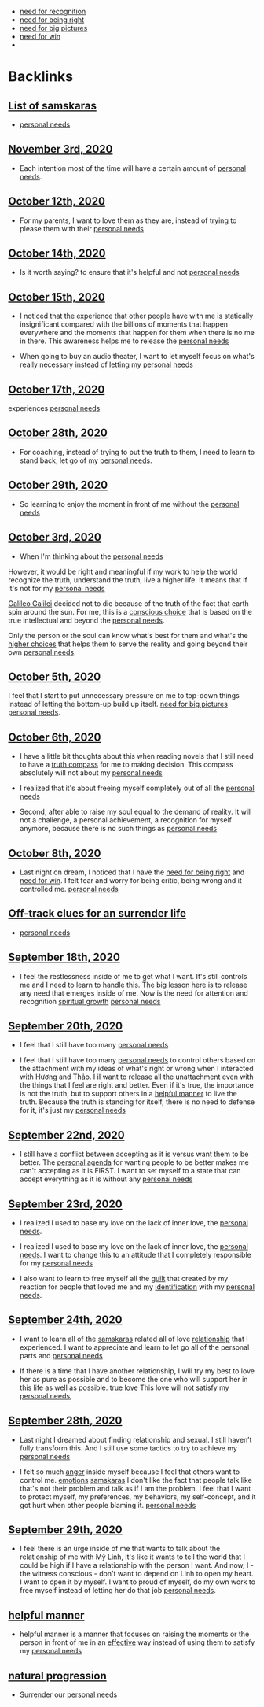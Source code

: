 - [need for recognition](<need for recognition.md>)
- [need for being right](<need for being right.md>)
- [need for big pictures](<need for big pictures.md>)
- [need for win](<need for win.md>)
- 

# Backlinks
## [List of samskaras](<List of samskaras.md>)
- [personal needs](<personal needs.md>)

## [November 3rd, 2020](<November 3rd, 2020.md>)
- Each intention most of the time will have a certain amount of [personal needs](<personal needs.md>).

## [October 12th, 2020](<October 12th, 2020.md>)
- For my parents, I want to love them as they are, instead of trying to please them with their [personal needs](<personal needs.md>)

## [October 14th, 2020](<October 14th, 2020.md>)
- Is it worth saying? to ensure that it's helpful and not [personal needs](<personal needs.md>)

## [October 15th, 2020](<October 15th, 2020.md>)
- I noticed that the experience that other people have with me is statically insignificant compared with the billions of moments that happen everywhere and the moments that happen for them when there is no me in there. This awareness helps me to release the [personal needs](<personal needs.md>)

- When going to buy an audio theater, I want to let myself focus on what's really necessary instead of letting my [personal needs](<personal needs.md>)

## [October 17th, 2020](<October 17th, 2020.md>)
experiences [personal needs](<personal needs.md>)

## [October 28th, 2020](<October 28th, 2020.md>)
- For coaching, instead of trying to put the truth to them, I need to learn to stand back, let go of my [personal needs](<personal needs.md>).

## [October 29th, 2020](<October 29th, 2020.md>)
- So learning to enjoy the moment in front of me without the [personal needs](<personal needs.md>)

## [October 3rd, 2020](<October 3rd, 2020.md>)
- When I'm thinking about the [personal needs](<personal needs.md>)

However, it would be right and meaningful if my work to help the world recognize the truth, understand the truth, live a higher life. It means that if it's not for my [personal needs](<personal needs.md>)

[Galileo Galilei](<Galileo Galilei.md>) decided not to die because of the truth of the fact that earth spin around the sun. For me, this is a [conscious choice](<conscious choice.md>) that is based on the true intellectual and beyond the [personal needs](<personal needs.md>).

Only the person or the soul can know what's best for them and what's the [higher choices](<higher choices.md>) that helps them to serve the reality and going beyond their own [personal needs](<personal needs.md>).

## [October 5th, 2020](<October 5th, 2020.md>)
I feel that I start to put unnecessary pressure on me to top-down things instead of letting the bottom-up build up itself. [need for big pictures](<need for big pictures.md>) [personal needs](<personal needs.md>).

## [October 6th, 2020](<October 6th, 2020.md>)
- I have a little bit thoughts about this when reading novels that I still need to have a [truth compass](<truth compass.md>) for me to making decision. This compass absolutely will not about my [personal needs](<personal needs.md>)

- I realized that it's about freeing myself completely out of all the [personal needs](<personal needs.md>)

- Second, after able to raise my soul equal to the demand of reality. It will not a challenge, a personal achievement, a recognition for myself anymore, because there is no such things as [personal needs](<personal needs.md>)

## [October 8th, 2020](<October 8th, 2020.md>)
- Last night on dream, I noticed that I have the [need for being right](<need for being right.md>) and [need for win](<need for win.md>). I felt fear and worry for being critic, being wrong and it controlled me. [personal needs](<personal needs.md>)

## [Off-track clues for an surrender life](<Off-track clues for an surrender life.md>)
- [personal needs](<personal needs.md>)

## [September 18th, 2020](<September 18th, 2020.md>)
- I feel the restlessness inside of me to get what I want. It's still controls me and I need to learn to handle this. The big lesson here is to release any need that emerges inside of me. Now is the need for attention and recognition [spiritual growth](<spiritual growth.md>) [personal needs](<personal needs.md>)

## [September 20th, 2020](<September 20th, 2020.md>)
- I feel that I still have too many [personal needs](<personal needs.md>)

- I feel that I still have too many [personal needs](<personal needs.md>) to control others based on the attachment with my ideas of what's right or wrong when I interacted with Hương and Thảo. I iI want to release all the unattachment even with the things that I feel are right and better. Even if it's true, the importance is not the truth, but to support others in a [helpful manner](<helpful manner.md>) to live the truth. Because the truth is standing for itself, there is no need to defense for it, it's just my [personal needs](<personal needs.md>)

## [September 22nd, 2020](<September 22nd, 2020.md>)
- I still have a conflict between accepting as it is versus want them to be better. The [personal agenda](<personal agenda.md>) for wanting people to be better makes me can't accepting as it is FIRST. I want to set myself to a state that can accept everything as it is without any [personal needs](<personal needs.md>)

## [September 23rd, 2020](<September 23rd, 2020.md>)
- I realized I used to base my love on the lack of inner love, the [personal needs](<personal needs.md>).

- I realized I used to base my love on the lack of inner love, the [personal needs](<personal needs.md>). I want to change this to an attitude that I completely responsible for my [personal needs](<personal needs.md>)

- I also want to learn to free myself all the [guilt](<guilt.md>) that created by my reaction for people that loved me and my [identification](<identification.md>) with my [personal needs](<personal needs.md>).

## [September 24th, 2020](<September 24th, 2020.md>)
- I want to learn all of the [samskaras](<samskaras.md>) related all of love [relationship](<relationship.md>) that I experienced. I want to appreciate and learn to let go all of the personal parts and [personal needs](<personal needs.md>)

- If there is a time that I have another relationship, I will try my best to love her as pure as possible and to become the one who will support her in this life as well as possible. [true love](<true love.md>) This love will not satisfy my [personal needs](<personal needs.md>),

## [September 28th, 2020](<September 28th, 2020.md>)
- Last night I dreamed about finding relationship and sexual. I still haven’t fully transform this. And I still use some tactics to try to achieve my [personal needs](<personal needs.md>)

- I felt so much [anger](<anger.md>) inside myself because I feel that others want to control me. [emotions](<emotions.md>) [samskaras](<samskaras.md>) I don't like the fact that people talk like that's not their problem and talk as if I am the problem. I feel that I want to protect myself, my preferences, my behaviors, my self-concept, and it got hurt when other people blaming it. [personal needs](<personal needs.md>)

## [September 29th, 2020](<September 29th, 2020.md>)
- I feel there is an urge inside of me that wants to talk about the relationship of me with Mỹ Linh, it's like it wants to tell the world that I could be high if I have a relationship with the person I want. And now, I - the witness conscious - don't want to depend on Linh to open my heart. I want to open it by myself. I want to proud of myself, do my own work to free myself instead of letting her do that job [personal needs](<personal needs.md>).

## [helpful manner](<helpful manner.md>)
- helpful manner is a manner that focuses on raising the moments or the person in front of me in an [effective](<effective.md>) way instead of using them to satisfy my [personal needs](<personal needs.md>)

## [natural progression](<natural progression.md>)
- Surrender our [personal needs](<personal needs.md>)

